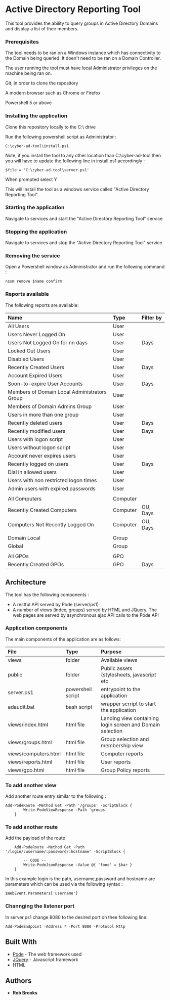 # Active Directory Reporting Tool

This tool provides the ability to query groups in Active Directory Domains and display a list of their members.


### Prerequisites

The tool needs to be ran on a Windows instance which has connectivity to the Domain being queried. It doen't need to be ran on a Domain Controller. 

The user running the tool must have local Administrator privileges on the machine being ran on.

Git, in order to clone the repository

A modern browser such as Chrome or Firefox

Powershell 5 or above



### Installing the application

Clone this repository locally to the C:\ drive

Run the following powershell script as Administrator :

```
C:\cyber-ad-tool\install.ps1
```

Note, if you install the tool to any other location than C:\cyber-ad-tool then you will have to update the following line in install.ps1 accordingly :

```
$file = 'C:\cyber-ad-tool\server.ps1'
```

When prompted select Y

This will install the tool as a windows service called "Active Directory Reporting Tool". 

### Starting the application

Navigate to services and start the "Active Directory Reporting Tool" service

### Stopping the application

Navigate to services and stop the "Active Directory Reporting Tool" service

### Removing the service

Open a Powershell window as Administrator and run the following command :

```
nssm remove $name confirm
```


### Reports available

The following reports are available: 

| Name          | Type              | Filter by |
| :------------- |:-----------------|:---------
| All Users	         | User            |  |
| Users Never Logged On		         | User            |  |
| Users Not Logged On for nn days		         | User            |Days  |
| Locked Out Users		         | User            |  |
| Disabled Users		         | User            |  |
| Recently Created Users	         | User            | Days |	
| Account Expired Users		         | User            |  |
| Soon-to-expire User Accounts		         | User            |Days  |
| Members of Domain Local Administrators Group		         | User            |  |
| Members of Domain Admins Group	         | User            |  |	
| Users in more than one group		         | User            |  |
| Recently deleted users		         | User            | Days |
| Recently modified users		         | User            | Days |
| Users with logon script		         | User            |  |
| Users without logon script	         | User            |  |	
| Account never expires users	         | User            |  |	
| Recently logged on users		         | User            | Days |
| Dial in allowed users		         | User            |  |
| Users with non restricted logon times 		         | User            |  |
| Admin users with expired passwords		         | User            |  |
|         |            |  |	
| All Computers	         | Computer            |  |
| Recently Created Computers	         | Computer            | OU, Days |
| Computers Not Recently Logged On	         | Computer            | OU, Days |
|         |            |  |
| Domain Local	         | Group            |  |
| Global	         | Group            |  |
|         |            |  |
| All GPOs		         | GPO            |  |
| Recently Created GPOs	         | GPO            | Days |


## Architecture

The tool has the following components :

* A restful API served by Pode (server/ps1)
* A number of views (index, groups) served by HTML and JQuery. The web pages are served by asynchronous ajax API calls to the Pode API

### Application components

The main components of the application are as follows: 

| File          | Type              | Purpose |
| :------------- |:-----------------|:---------
| views         | folder            | Available views |
| public        | folder            | Public assets (stylesheets, javascript etc |
| server.ps1    | powershell script | entrypoint to the application |
| adaudit.bat   | bash script       | wrapper scrript to start the application |
| views/index.html         | html file            | Landing view containing login screen and Domain selection |
| views/groups.html         | html file           | Group selection and membership view |
| views/computers.html         | html file           | Computer reports |
| views/reports.html         | html file           | User reports |
| views/gpo.html         | html file           | Group Policy reports |


### To add another view

Add another route entry similar to the following : 

```
Add-PodeRoute -Method Get -Path '/groups' -ScriptBlock {
        Write-PodeViewResponse -Path 'groups'
    }
```

### To add another route

Add the payload of the route 
```
	Add-PodeRoute -Method Get -Path '/login/:username/:password/:hostname' -ScriptBlock {
	
        -- CODE --
		Write-PodeJsonResponse -Value @{ 'fooo' = $bar }
    }
```  
In this example login is the path, username,password and hostname are parameters which can be used via the following syntax : 

```
$WebEvent.Parameters['username']
``` 

### Channging the listener port

In server.ps1 change 8080 to the desired port on thee following line:

```
Add-PodeEndpoint -Address * -Port 8080 -Protocol Http
```


## Built With

* [Pode](https://badgerati.github.io/Pode/) - The web framework used
* [JQuery](https://jquery.com/) - Javascript framework
* HTML


## Authors

* **Rob Brooks**
